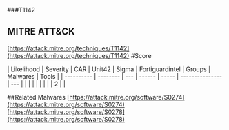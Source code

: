###T1142
## MITRE ATT&CK
[https://attack.mitre.org/techniques/T1142](https://attack.mitre.org/techniques/T1142)
#Score

| Likelihood | Severity | CAR | Unit42 | Sigma | Fortiguardintel | Groups | Malwares | Tools |
| ---------- | -------- | --- | ------ | ----- | --------------- | ---  |
 |   |   |   |   |   |   |   | 2 |   |

##Related Malwares
[https://attack.mitre.org/software/S0274](https://attack.mitre.org/software/S0274)
[https://attack.mitre.org/software/S0278](https://attack.mitre.org/software/S0278)
[]()
